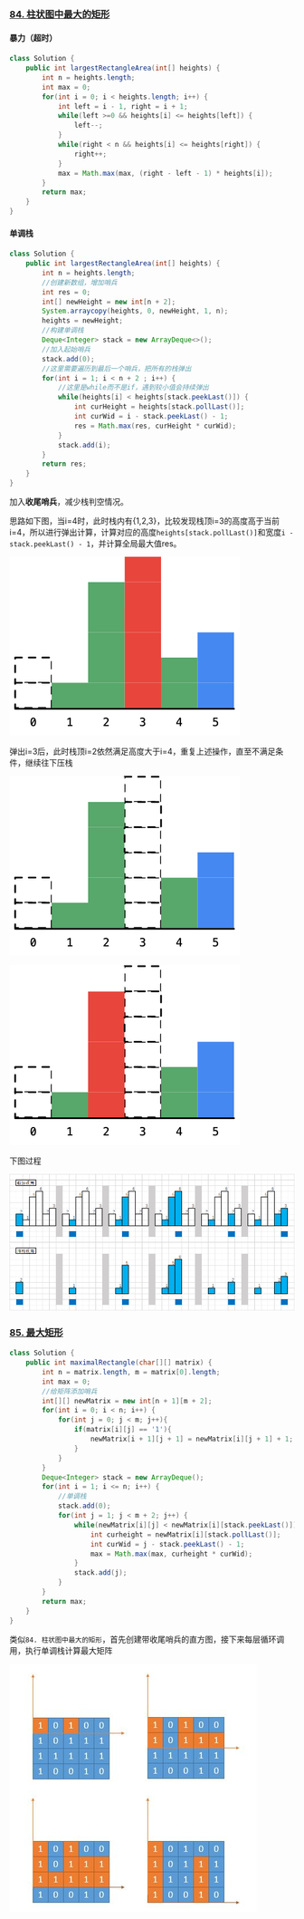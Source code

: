 ### [84. 柱状图中最大的矩形](https://leetcode-cn.com/problems/largest-rectangle-in-histogram/)

#### 暴力（超时）

```java
class Solution {
    public int largestRectangleArea(int[] heights) {
        int n = heights.length;
        int max = 0;
        for(int i = 0; i < heights.length; i++) {
            int left = i - 1, right = i + 1;
            while(left >=0 && heights[i] <= heights[left]) {
                left--;
            }
            while(right < n && heights[i] <= heights[right]) {
                right++;
            }
            max = Math.max(max, (right - left - 1) * heights[i]);
        }
        return max;
    }
}
```

#### 单调栈

```java
class Solution {
    public int largestRectangleArea(int[] heights) {
        int n = heights.length;
        //创建新数组，增加哨兵
        int res = 0;
        int[] newHeight = new int[n + 2];
        System.arraycopy(heights, 0, newHeight, 1, n);
        heights = newHeight;
        //构建单调栈
        Deque<Integer> stack = new ArrayDeque<>();
        //加入起始哨兵
        stack.add(0);
        //这里需要遍历到最后一个哨兵，把所有的栈弹出
        for(int i = 1; i < n + 2 ; i++) {
            //这里是while而不是if，遇到较小值会持续弹出
            while(heights[i] < heights[stack.peekLast()]) {
                int curHeight = heights[stack.pollLast()];
                int curWid = i - stack.peekLast() - 1;
                res = Math.max(res, curHeight * curWid);
            }
            stack.add(i);
        }
        return res;
    }
}
```

加入**收尾哨兵**，减少栈判空情况。

思路如下图，当i=4时，此时栈内有{1,2,3}，比较发现栈顶i=3的高度高于当前i=4，所以进行弹出计算，计算对应的高度`heights[stack.pollLast()]`和宽度`i - stack.peekLast() - 1`，并计算全局最大值res。

![image.png](单调栈.assets/5a60100c86cacd620424c807b6c062dd8f9990538da27420de81822557f8c782-image.png)

弹出i=3后，此时栈顶i=2依然满足高度大于i=4，重复上述操作，直至不满足条件，继续往下压栈

![image.png](单调栈.assets/5cc53fec12ab6a3c790c30c47ac183e5fd0426a50a7cd46d813cac6718f658cc-image.png)

![image.png](单调栈.assets/c4ae9e65efe6247d63b1ac2834015bf1be6270e0d323e6f02d7e1bb4ab6644ed-image.png)

下图过程

![图片.png](单调栈.assets/7e876ae756613053b3432cebc9274e9dbdaafd2e6b8492d37fc34ee98f7655ea-图片.png)

### [85. 最大矩形](https://leetcode-cn.com/problems/maximal-rectangle/)

```java
class Solution {
    public int maximalRectangle(char[][] matrix) {
        int n = matrix.length, m = matrix[0].length;
        int max = 0;
        //给矩阵添加哨兵
        int[][] newMatrix = new int[n + 1][m + 2];
        for(int i = 0; i < n; i++) {
            for(int j = 0; j < m; j++){
                if(matrix[i][j] == '1'){
                    newMatrix[i + 1][j + 1] = newMatrix[i][j + 1] + 1;
                }
            }
        }
        Deque<Integer> stack = new ArrayDeque();
        for(int i = 1; i <= n; i++) {
            //单调栈
            stack.add(0);
            for(int j = 1; j < m + 2; j++) {
                while(newMatrix[i][j] < newMatrix[i][stack.peekLast()]) {
                    int curheight = newMatrix[i][stack.pollLast()];
                    int curWid = j - stack.peekLast() - 1;
                    max = Math.max(max, curheight * curWid);
                }
                stack.add(j);
            }
        }
        return max;
    }
}
```

类似`84. 柱状图中最大的矩形`，首先创建带收尾哨兵的直方图，接下来每层循环调用，执行单调栈计算最大矩阵

![image.png](单调栈.assets/aabb1b287134cf950aa80526806ef4025e3920d57d237c0369ed34fae83e2690-image.png)